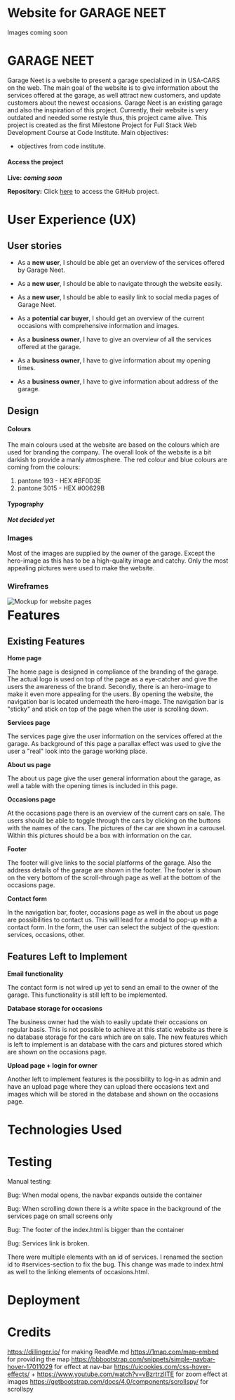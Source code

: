 # Website for GARAGE NEET

Images coming soon


# GARAGE NEET 
Garage Neet is a website to present a garage specialized in in USA-CARS on the web. The main goal of the website is to give information about the services offered at the garage, as well attract new customers, and update customers about the newest occasions. Garage Neet is an existing garage and also the inspiration of this project. Currently, their website is very outdated and needed some restyle thus, this project came alive. 
This project is created as the first Milestone Project for Full Stack Web Development Course at Code Institute. 
Main objectives: 
-	objectives from code institute. 

#### Access the project
**Live:** ***coming soon***

**Repository:** Click [here](https://github.com/Dutchie1990/GarageNeet) to access the GitHub project.

# User Experience (UX)

##  User stories
- As a **new user**, I should be able get an overview of the services offered by Garage Neet. 
- As a **new user**, I should be able to navigate through the website easily. 
- As a **new user**, I should be able to easily link to social media pages of Garage Neet. 
    
- As a **potential car buyer**, I should get an overview of the current occasions with comprehensive information and images. 

- As a **business owner**, I have to give an overview of all the services offered at the garage.
- As a **business owner**, I have to give information about my opening times.
- As a **business owner**, I have to give information about address of the garage.
 
## Design
#### Colours
The main colours used at the website are based on the colours which are used for branding the company. The overall look of the website is a bit darkish to provide a manly atmosphere. 
The red colour and blue colours are coming from the colours: 
1. pantone 193 - HEX #BF0D3E
2. pantone 3015 - HEX #00629B
#### Typography
***Not decided yet***
### Images
Most of the images are supplied by the owner of the garage. Except the hero-image as this has to be a high-quality image and catchy. Only the most appealing pictures were used to make the website. 
### Wireframes
<img src="assets/images/mockups-garage-neet.png"
     alt="Mockup for website pages"
     style="float: left; margin-right: 10px;" />
# Features
## Existing Features 
**Home page**

The home page is designed in compliance of the branding of the garage. The actual logo is used on top of the page as a eye-catcher and give the users the awareness of the brand. Secondly, there is an hero-image to make it even more appealing for the users. By opening the website, the navigation bar is located underneath the hero-image. The navigation bar is "sticky" and stick on top of the page when the user is scrolling down. 

**Services page** 

The services page give the user information on the services offered at the garage. As background of this page a parallax effect was used to give the user a "real" look into the garage working place. 

**About us page** 

The about us page give the user general information about the garage, as well a table with the opening times is included in this page.

**Occasions page**

At the occasions page there is an overview of the current cars on sale. The users should be able to toggle through the cars by clicking on the buttons with the names of the cars. The pictures of the car are shown in a carousel. Within this pictures should be a box with information on the car. 

**Footer**

The footer will give links to the social platforms of the garage. Also the address details of the garage are shown in the footer. The footer is shown on the very bottom of the scroll-through page as well at the bottom of the occasions page. 

**Contact form**

In the navigation bar, footer, occasions page as well in the about us page are possibilities to contact us. This will lead for a modal to pop-up with a contact form. In the form, the user can select the subject of the question: services, occasions, other.

## Features Left to Implement
**Email functionality**

The contact form is not wired up yet to send an email to the owner of the garage. This functionality is still left to be implemented. 

**Database storage for occasions**

The business owner had the wish to easily update their occasions on regular basis. This is not possible to achieve at this static website as there is no database storage for the cars which are on sale. The new features which is left to implement is an database with the cars and pictures stored which are shown on the occasions page. 

**Upload page + login for owner**

Another left to implement features is the possibility to log-in as admin and have an upload page where they can upload there occasions text and images which will be stored in the database and shown on the occasions page. 

# Technologies Used

# Testing

Manual testing: 

Bug: When modal opens, the navbar expands outside the container

Bug: When scrolling down there is a white space in the background of the services page on small screens only

Bug: The footer of the index.html is bigger than the container

Bug: Services link is broken.

There were multiple elements with an id of services. I renamed the section id to #services-section to fix the bug. This change was made to index.html as well to the linking elements of occasions.html.



# Deployment

# Credits
https://dillinger.io/ for making ReadMe.md
https://1map.com/map-embed for providing the map
https://bbbootstrap.com/snippets/simple-navbar-hover-17011029 for effect at nav-bar
https://uicookies.com/css-hover-effects/ + https://www.youtube.com/watch?v=vBzrtrzlITE for zoom effect at images
https://getbootstrap.com/docs/4.0/components/scrollspy/ for scrollspy
